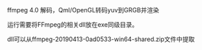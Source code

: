 ffmpeg 4.0 解码，Qml/OpenGL转码yuv到GRGB并渲染

运行需要将FFmpeg的相关dll放在exe同级目录。

dll可以从ffmpeg-20190413-0ad0533-win64-shared.zip文件中提取
